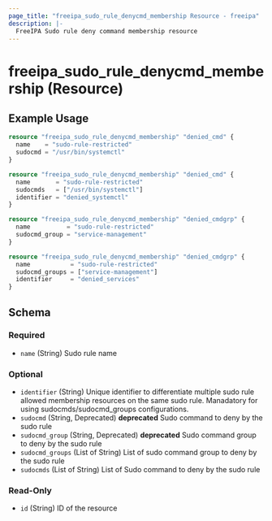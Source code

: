 ```yaml
---
page_title: "freeipa_sudo_rule_denycmd_membership Resource - freeipa"
description: |-
  FreeIPA Sudo rule deny command membership resource
---
```


# freeipa_sudo_rule_denycmd_membership (Resource)



## Example Usage

```terraform
resource "freeipa_sudo_rule_denycmd_membership" "denied_cmd" {
  name    = "sudo-rule-restricted"
  sudocmd = "/usr/bin/systemctl"
}

resource "freeipa_sudo_rule_denycmd_membership" "denied_cmd" {
  name       = "sudo-rule-restricted"
  sudocmds   = ["/usr/bin/systemctl"]
  identifier = "denied_systemctl"
}

resource "freeipa_sudo_rule_denycmd_membership" "denied_cmdgrp" {
  name          = "sudo-rule-restricted"
  sudocmd_group = "service-management"
}

resource "freeipa_sudo_rule_denycmd_membership" "denied_cmdgrp" {
  name           = "sudo-rule-restricted"
  sudocmd_groups = ["service-management"]
  identifier     = "denied_services"
}
```




<!-- schema generated by tfplugindocs -->
## Schema

### Required

- `name` (String) Sudo rule name

### Optional

- `identifier` (String) Unique identifier to differentiate multiple sudo rule allowed membership resources on the same sudo rule. Manadatory for using sudocmds/sudocmd_groups configurations.
- `sudocmd` (String, Deprecated) **deprecated** Sudo command to deny by the sudo rule
- `sudocmd_group` (String, Deprecated) **deprecated** Sudo command group to deny by the sudo rule
- `sudocmd_groups` (List of String) List of sudo command group to deny by the sudo rule
- `sudocmds` (List of String) List of Sudo command to deny by the sudo rule

### Read-Only

- `id` (String) ID of the resource
